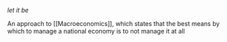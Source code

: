 *let it be*

An approach to [[Macroeconomics]], which states that the best means by which to manage a national economy is to not manage it at all